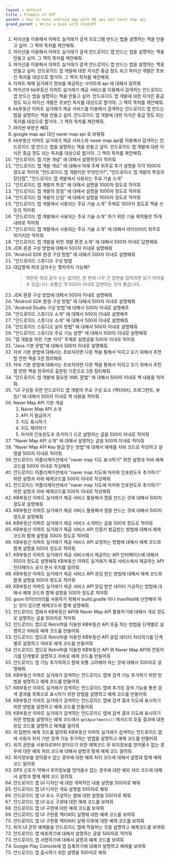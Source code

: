 ```yaml
---
layout : default
title : Prompts of GPT
parent : How to make android app with KB api and naver map api
grand_parent : Write a book with ChatGPT 
---
```


1. 파이선을 이용해서 아파트 실거래가 검색 프로그램 만드는 법을 설명하는 책을 만들고 싶어. 그 책의 목차를 제안해줘.
1. 파이선을 이용해서 아파트 실거래가 검색 안드로이드 앱 만드는 법을 설명하는 책을 만들고 싶어. 그 책의 목차를 제안해줘.
1. 파이선을 이용해서 아파트 실거래가 검색 안드로이드 앱 만드는 법을 설명하는 책을 만들고 싶어. 안드로이드 앱 개발에 대한 지식은 중급 정도 되고 파이선 개발은 초보인 독자를 대상으로 할거야. 그 책의 목차를 제안해줘.
1. 아파트 매매 실거래가 정보를 제공하는 사이트와 api 에 대해서 알려줘
1. 파이선과 kb부동산 아파트 실거래가 제공 서비스를 이용해서 검색하는 안드로이드 앱 만드는 법을 설명하는 책을 만들고 싶어. 안드로이드 앱 개발에 대한 지식은 중급 정도 되고 파이선 개발은 초보인 독자를 대상으로 할거야. 그 책의 목차를 제안해줘.
1. kb부동산 아파트 실거래가 제공 서비스를 이용해서 검색하는 안드로이드 앱 만드는 법을 설명하는 책을 만들고 싶어. 안드로이드 앱 개발에 대한 지식은 중급 정도 되는 독자를 대상으로 할거야. 그 책의 목차를 제안해줘.
1. 파이썬 부분은 빼줘
1. google map api 대신 naver map api 로 바꿔줘
1. kb부동산 아파트 실거래가 제공 서비스와 naver map api를 이용해서 검색하는 안드로이드 앱 만드는 법을 설명하는 책을 만들고 싶어. 안드로이드 앱 개발에 대한 지식은 중급 정도 되는 독자를 대상으로 할거야. 그 책의 목차를 제안해줘.
1. "안드로이드 앱 기본 개념" 에 대해서 설명하듯이 적어줘
1. "안드로이드 앱 개발 개요" 에 대해서 아래 주제 위주로 추가 설명을 각각 1000자 정도로 적어줘 "안드로이드 앱 개발이란 무엇인가?", "안드로이드 앱 개발의 특징과 장단점", "안드로이드 앱 개발에서 사용되는 주요 기술 소개"
1. "안드로이드 앱 개발의 특징" 에 대해서 설명을 1000자 정도로 적어줘
1. "안드로이드 앱 개발의 장점" 에 대해서 설명을 1000자 정도로 적어줘
1. "안드로이드 앱 개발의 단점" 에 대해서 설명을 1000자 정도로 적어줘
1. "안드로이드 앱 개발에서 사용되는 주요 기술 소개" 주제로 1000자 정도로 책을 쓰듯이 적어줘
1. "안드로이드 앱 개발에서 사용되는 주요 기술 소개" 하기 위한 기술 제목들만 15개 내외로 적어줘
1. "안드로이드 앱 개발에서 사용되는 주요 기술 소개" 에 대해서 라이브러리 위주로 10가지만 적어줘
1. "안드로이드 앱 개발을 위한 개발 환경 소개" 에 대해서 500자 이내로 답변해줘
1. JDK 환경 구성 방법에 대해서 500자 이내로 설명해줘
1. "Android SDK 환경 구성 방법" 에 대해서 500자 이내로 설명해줘
1. "안드로이드 스튜디오 구성 방법
1. 대답할때 최대 글자수는 몇자까지 가능해?
    > 제한된 최대 글자 수는 없지만, 한 번에 너무 긴 답변을 입력하면 읽기 어려울 수 있습니다. 보통은 약 500자 이내로 답변하는 것이 좋습니다.
1. JDK 환경 구성 방법에 대해서 500자 이내로 설명해줘
1. "Android SDK 환경 구성 방법" 에 대해서 500자 이내로 설명해줘
1. "Android Studio 구성 방법"에 대해서 500자 이내로 설명해주
1. "안드로이드 스튜디오 소개" 에 대해서 500자 이내로 설명해주
1. "안드로이드 스튜디오 소개" 에 대해서 500자 이내로 설명해줘
1. "안드로이드 스튜디오 설치 방법" 에 대해서 500자 이내로 설명해줘
1. "안드로이드 스튜디오 주요 기능 설명" 에 대해서 500자 이내로 설명해줘
1. "앱 개발을 위한 기본 지식" 주제로 설명글을 500자 이내로 적어줘
1. "Java 기본 문법"에 대해서 500자 이내로 설명해줘
1. 자바 기본 문법에 대해서는 초보자라면 다른 책을 통해서 익히고 오기 위해서 추천할 만한 책을 3권 정리해줘
1. 자바 기본 문법에 대해서는 초보자라면 다른 책을 통해서 익히고 오기 위해서 추천할 만한 책을 한국어로 출판된 기준으로 3권 정리해줘
1. "안드로이드 앱 개발에 필요한 XML 문법" 에 대해서 500자 이내로 책 내용을 적어줘
1. "UI 구성을 위한 안드로이드 앱 개발의 주요 구성 요소 (액티비티, 프래그먼트, 뷰 등)" 에 대해서 500자 이내로 책 내용을 적어줘
1. Naver Map API 기본 개념
    1. Naver Map API 소개
    2. API 키 발급하기
    3. 지도 표시하기
    4. 지도 제어하기
    5. 마커와 인포윈도우 추가하기
으로 설명하는 글을 500자 이내로 적어줘
1. "Naver Map API 소개" 에 대해서 설명하는 글을 500자 이내로 적어줘
1. "Naver Map API Key 발급 받는 방법"에 대해서 예제를 자바 코드로 작성하고 설명을 500자 이내로 적어줘
1. 안드로이드 어플리케이션에서 "naver map 지도 표시하기" 위한 설명과 자바 예제코드를 500자 이내로 작성해줘 
1. 안드로이드 어플리케이션에서 "naver map 지도에 마커와 인포윈도우 추가하기" 위한 설명과 자바 예제코드를 500자 이내로 작성해줘 
1. 안드로이드 어플리케이션에서 "naver map 지도에 마커와 인포윈도우 추가하기" 위한 설명과 자바 예제코드를 500자 이내로 작성해줘 
1. KB부동산 아파트 실거래가 제공 서비스 활용해서 앱을 만드는 것에 대해서 500자 정도로 설명해줘
1. KB부동산 아파트 실거래가 제공 서비스 활용해서 앱을 만드는 것에 대해서 500자 정도로 설명해줘
1. KB부동산 아파트 실거래가 제공 서비스 소개하는 글을 500자 정도로 적어줘
1. KB부동산 아파트 실거래가 제공 서비스 API 인증키 발급받는 방법에 대해서 예제 코드와 함께 설명을 500자 정도로 적어줘
1. KB부동산 아파트 실거래가 제공 서비스 API 요청하는 방법에 대해서 예제 코드와 함께 설명을 500자 정도로 적어줘
1. KB부동산 아파트 실거래가 제공 서비스에서 제공하는 API 인터페이스에 대해서 500자 정도로 설명해줘
KB부동산 아파트 실거래가 제공 서비스에서 제공하는 API 인터페이스 공식 문서 위치를 알려줘
1. KB부동산 아파트 실거래가 제공 서비스 API 응답 받는 방법에 대해서 예제 코드와 함께 설명을 500자 정도로 적어줘
1. KB부동산 아파트 실거래가 제공 서비스 API 응답 받은 데이터 가공하는 방법에 대해서 예제 코드와 함께 설명을 500자 정도로 적어줘
1. gson 라이브러리를 사용하기 위해서 build.gradle 이나 manifest에 선언해야 하는 것이 있으면 예제코드와 함께 설명해줘
1. 안드로이드 앱에서 KB부동산 API와 Naver Map API 활용하기에 대해서 개요 정도로 설명하는 글을 500자로 적어줘
1. 안드로이드 앱으로 Retrofit을 이용한 KB부동산 API 호출 하는 방법을 단계별로 설명하고 자바로 예제 코드를 만들어줘
1. 안드로이드 앱으로 Retrofit을 이용한 KB부동산 API 응답 데이터 처리하기를 단계별로 설명하고 자바로 예제 코드를 만들어줘
1. 안드로이드 앱으로 Retrofit을 이용한 KB부동산 API  와 Naver Map API와 연동하기를 단계별로 설명하고 자바로 예제 코드를 만들어줘
1. 안드로이드 앱 기능 추가하려고 할때 보통 고려해야 하는 것에 대해서 500자로 설명해줘
1. KB부동산 아파트 실거래가 검색하는 안드로이드 앱에 검색 기능 추가하기 위한 방법을 설명하고 예제 코드를 만들어줘
1. KB부동산 아파트 실거래가 검색하는 안드로이드 앱에 추가된 검색 기능을 통한 검색 결과를 목록으로 표시하기 위한 방법을 설명하고 예제 코드를 만들어줘
1. KB부동산 아파트 실거래가 검색하는 안드로이드 앱에 검색 결과 지도에 표시하기 위한 방법을 설명하고 예제 코드를 만들어줘
1. KB부동산 아파트 실거래가 검색하는 안드로이드 앱에 검색 결과 지도에 표시하기 위한 방법을 설명하는 예제 코드에서  `getApartments()` 메서드의 호출 결과에 대한 응답 코드를 설명하고 예제를 알려줘
1. 위 답변의 예제 코드를 알려줘
KB부동산 아파트 실거래가 검색하는 안드로이드 앱에 사용자 위치 기반 검색 기능 추가하는 방법을 설명하고 예제 코드를 만들어줘
1. 위치 권한을 사용자로부터 받아오기 위한 예제코드 와 위치정보를 얻어올수 없는 경우에 대한 예외 처리 코드에 대해서 설명과 함께 예제 코드 알려줘
1. 위치정보를 얻어올수 없는 경우에 대한 예외 처리 코드에 대해서 설명과 함께 예제 코드 알려줘
1. GPS 신호가 약해서 위치정보를 얻어올수 없는 경우에 대한 예외 처리 코드에 대해서 설명과 함께 예제 코드 알려줘
1. 안드로이드 앱 UI 디자인 에 대한 개략적인 내용 설명을 500자로 해줘
1. 안드로이드 앱 UI 디자인 개요 설명을 500자로 해줘
1. 안드로이드 앱 UI 요소 구성하는 법에 대한 설명을 500자로 해줘
1. 안드로이드 앱 UI 요소 구성에 대한 예제 코드를 보여줘
1. 안드로이드 앱 UI 구현에 대한 예제 코드를 보여줘
1. 안드로이드 앱 UI 구현중 액티비티 실행에 대한 예제 코드를 보여줘
1. 안드로이드 앱 UI 구현중 액티비티 실행 이후에 대한 예제 코드를 보여줘
1. 위의 UI 관련 예제들을 안드로이드 앱에 적용하는 것을 설명하고 예제코드를 보여줘
1. 안드로이드 앱 배포하기에 대해서 설명하는 글을 500자로 적어줘
1. 안드로이드 앱 서명하기에 대해서 설명과 예제 코드를 보여줘
1. Google Play Console에 앱 등록하기에 대해서 설명하고 예제를 보여줘
1. 안드로이드 앱 출시하기 위한 설명을 500자로 해줘
